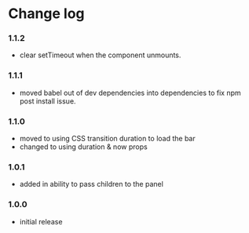 # Change log

### 1.1.2
- clear setTimeout when the component unmounts.

### 1.1.1
- moved babel out of dev dependencies into dependencies to fix npm post install issue.

### 1.1.0
- moved to using CSS transition duration to load the bar
- changed to using duration & now props

### 1.0.1
- added in ability to pass children to the panel

### 1.0.0
- initial release

